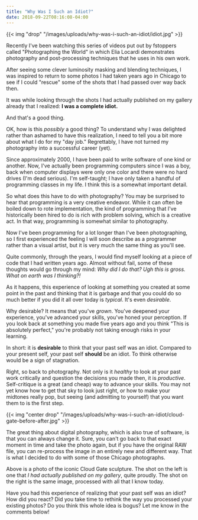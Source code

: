 ```yaml
---
title: "Why Was I Such an Idiot?"
date: 2018-09-22T08:16:08-04:00
---
```


{{< img "drop" "/images/uploads/why-was-i-such-an-idiot/idiot.jpg" >}}

Recently I've been watching this series of videos put out by fstoppers called
"Photographing the World" in which Elia Locardi demonstrates photography and
post-processing techniques that he uses in his own work.

After seeing some clever luminosity masking and blending techniques, I was
inspired to return to some photos I had taken years ago in Chicago to see if I
could "rescue" some of the shots that I had passed over way back then.

It was while looking through the shots I had actually published on my gallery
already that I realized: **I was a complete idiot.**

And that's a good thing.<!--more-->

OK, how is this *possibly* a good thing? To understand why I was delighted
rather than ashamed to have this realization, I need to tell you a bit more
about what I do for my "day job." Regrettably, I have not turned my photography
into a successful career (yet).

Since approximately 2000, I have been paid to write software of one kind or
another. Now, I've actually been programming computers since I was a boy, back
when computer displays were only one color and there were no hard drives (I'm
dead serious). I'm self-taught; I have only taken a handful of programming
classes in my life. I think this is a somewhat important detail.

So what does this have to do with photography? You may be surprised to hear that
programming is a very creative endeavor. While it can often be boiled down to
rote implementation, the kind of programming that I've historically been hired
to do is rich with problem solving, which is a creative act. In that way,
programming is somewhat similar to photography.

Now I've been programming for a lot longer than I've been photographing, so I
first experienced the feeling I will soon describe as a programmer rather than a
visual artist, but it is very much the same thing as you'll see.

Quite commonly, through the years, I would find myself looking at a piece of
code that I had written years ago. Almost without fail, some of these thoughts
would go through my mind: *Why did I do that? Ugh this is gross. What on earth
was I thinking?!*

As it happens, this experience of looking at something you created at some point
in the past and thinking that it is garbage and that you could do so much better
if you did it all over today is *typical*. It's even *desirable*.

Why desirable? It means that you've *grown*. You've deepened your experience,
you've advanced your skills, you've honed your perception. If you look back at
something you made five years ago and you think "This is absolutely perfect,"
you're probably not taking enough risks in your learning.

In short: it is **desirable** to think that your past self was an
idiot. Compared to your present self, your past self **should** be an idiot. To
think otherwise would be a sign of stagnation.

Right, so back to photography. Not only is it *healthy* to look at your past
work critically and question the decisions you made then, it is
*productive*. Self-critique is a great (and cheap) way to advance your
skills. You may not yet know how to get that sky to look just right, or how to
make your midtones really pop, but seeing (and admitting to yourself) that you
want them to is the first step.

{{< img "center drop" "/images/uploads/why-was-i-such-an-idiot/cloud-gate-before-after.jpg" >}}

The great thing about digital photography, which is also true of software, is
that you can always change it. Sure, you can't go back to that exact moment in
time and take the photo again, but if you have the original RAW file, you can
re-process the image in an entirely new and different way. That is what I
decided to do with some of those Chicago photographs.

Above is a photo of the iconic Cloud Gate sculpture. The shot on the left is one
that *I had actually published on my gallery*, quite proudly. The shot on the
right is the same image, processed with all that I know today.

Have you had this experience of realizing that your past self was an idiot? How
did you react? Did you take time to rethink the way you processed your existing
photos? Do you think this whole idea is bogus? Let me know in the comments below!

